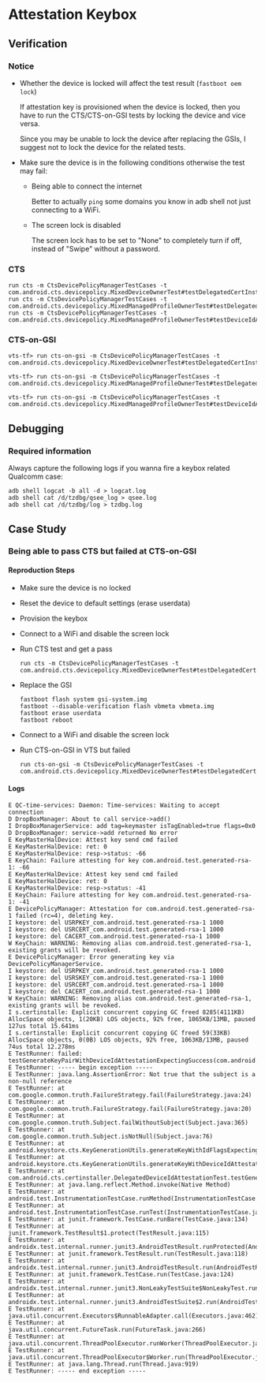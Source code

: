 # Attestation Keybox

## Verification

### Notice

- Whether the device is locked will affect the test result (`fastboot oem lock`)

  If attestation key is provisioned when the device is locked, then you have to run the CTS/CTS-on-GSI tests by locking the device and vice versa.

  Since you may be unable to lock the device after replacing the GSIs, I suggest not to lock the device for the related tests.

- Make sure the device is in the following conditions otherwise the test may fail:

  - Being able to connect the internet

      Better to actually `ping` some domains you know in adb shell not just connecting to a WiFi.

  - The screen lock is disabled

      The screen lock has to be set to "None" to completely turn if off, instead of "Swipe" without a password.

### CTS

```
run cts -m CtsDevicePolicyManagerTestCases -t com.android.cts.devicepolicy.MixedDeviceOwnerTest#testDelegatedCertInstallerDeviceIdAttestation
run cts -m CtsDevicePolicyManagerTestCases -t com.android.cts.devicepolicy.MixedManagedProfileOwnerTest#testDelegatedCertInstallerDeviceIdAttestation
run cts -m CtsDevicePolicyManagerTestCases -t com.android.cts.devicepolicy.MixedManagedProfileOwnerTest#testDeviceIdAttestationForProfileOwner
```

### CTS-on-GSI

```
vts-tf> run cts-on-gsi -m CtsDevicePolicyManagerTestCases -t com.android.cts.devicepolicy.MixedDeviceOwnerTest#testDelegatedCertInstallerDeviceIdAttestation
```

```
vts-tf> run cts-on-gsi -m CtsDevicePolicyManagerTestCases -t  com.android.cts.devicepolicy.MixedManagedProfileOwnerTest#testDelegatedCertInstallerDeviceIdAttestation
```

```
vts-tf> run cts-on-gsi -m CtsDevicePolicyManagerTestCases -t com.android.cts.devicepolicy.MixedManagedProfileOwnerTest#testDeviceIdAttestationForProfileOwner
```

## Debugging

### Required information

Always capture the following logs if you wanna fire a keybox related Qualcomm case:

```
adb shell logcat -b all -d > logcat.log
adb shell cat /d/tzdbg/qsee_log > qsee.log
adb shell cat /d/tzdbg/log > tzdbg.log
```

## Case Study

### Being able to pass CTS but failed at CTS-on-GSI

#### Reproduction Steps

- Make sure the device is no locked
- Reset the device to default settings (erase userdata)
- Provision the keybox
- Connect to a WiFi and disable the screen lock
- Run CTS test and get a pass

  ```
  run cts -m CtsDevicePolicyManagerTestCases -t com.android.cts.devicepolicy.MixedDeviceOwnerTest#testDelegatedCertInstallerDeviceIdAttestation
  ```

- Replace the GSI

  ```
  fastboot flash system gsi-system.img
  fastboot --disable-verification flash vbmeta vbmeta.img
  fastboot erase userdata
  fastboot reboot
  ```

- Connect to a WiFi and disable the screen lock
- Run CTS-on-GSI in VTS but failed

  ```
  run cts-on-gsi -m CtsDevicePolicyManagerTestCases -t com.android.cts.devicepolicy.MixedDeviceOwnerTest#testDelegatedCertInstallerDeviceIdAttestation
  ```

#### Logs

```log
E QC-time-services: Daemon: Time-services: Waiting to accept connection
D DropBoxManager: About to call service->add()
I DropBoxManagerService: add tag=keymaster isTagEnabled=true flags=0x0
D DropBoxManager: service->add returned No error
E KeyMasterHalDevice: Attest key send cmd failed
E KeyMasterHalDevice: ret: 0
E KeyMasterHalDevice: resp->status: -66
E KeyChain: Failure attesting for key com.android.test.generated-rsa-1: -66
E KeyMasterHalDevice: Attest key send cmd failed
E KeyMasterHalDevice: ret: 0
E KeyMasterHalDevice: resp->status: -41
E KeyChain: Failure attesting for key com.android.test.generated-rsa-1: -41
E DevicePolicyManager: Attestation for com.android.test.generated-rsa-1 failed (rc=4), deleting key.
I keystore: del USRPKEY_com.android.test.generated-rsa-1 1000
I keystore: del USRCERT_com.android.test.generated-rsa-1 1000
I keystore: del CACERT_com.android.test.generated-rsa-1 1000
W KeyChain: WARNING: Removing alias com.android.test.generated-rsa-1, existing grants will be revoked.
E DevicePolicyManager: Error generating key via DevicePolicyManagerService.
I keystore: del USRPKEY_com.android.test.generated-rsa-1 1000
I keystore: del USRSKEY_com.android.test.generated-rsa-1 1000
I keystore: del USRCERT_com.android.test.generated-rsa-1 1000
I keystore: del CACERT_com.android.test.generated-rsa-1 1000
W KeyChain: WARNING: Removing alias com.android.test.generated-rsa-1, existing grants will be revoked.
I s.certinstalle: Explicit concurrent copying GC freed 8285(4111KB) AllocSpace objects, 1(20KB) LOS objects, 92% free, 1065KB/13MB, paused 127us total 15.641ms
I s.certinstalle: Explicit concurrent copying GC freed 59(33KB) AllocSpace objects, 0(0B) LOS objects, 92% free, 1063KB/13MB, paused 74us total 12.278ms
E TestRunner: failed: testGenerateKeyPairWithDeviceIdAttestationExpectingSuccess(com.android.cts.certinstaller.DelegatedDeviceIdAttestationTest)
E TestRunner: ----- begin exception -----
E TestRunner: java.lang.AssertionError: Not true that the subject is a non-null reference
E TestRunner: at com.google.common.truth.FailureStrategy.fail(FailureStrategy.java:24)
E TestRunner: at com.google.common.truth.FailureStrategy.fail(FailureStrategy.java:20)
E TestRunner: at com.google.common.truth.Subject.failWithoutSubject(Subject.java:365)
E TestRunner: at com.google.common.truth.Subject.isNotNull(Subject.java:76)
E TestRunner: at android.keystore.cts.KeyGenerationUtils.generateKeyWithIdFlagsExpectingSuccess(KeyGenerationUtils.java:52)
E TestRunner: at android.keystore.cts.KeyGenerationUtils.generateKeyWithDeviceIdAttestationExpectingSuccess(KeyGenerationUtils.java:60)
E TestRunner: at com.android.cts.certinstaller.DelegatedDeviceIdAttestationTest.testGenerateKeyPairWithDeviceIdAttestationExpectingSuccess(DelegatedDeviceIdAttestationTest.java:35)
E TestRunner: at java.lang.reflect.Method.invoke(Native Method)
E TestRunner: at android.test.InstrumentationTestCase.runMethod(InstrumentationTestCase.java:220)
E TestRunner: at android.test.InstrumentationTestCase.runTest(InstrumentationTestCase.java:205)
E TestRunner: at junit.framework.TestCase.runBare(TestCase.java:134)
E TestRunner: at junit.framework.TestResult$1.protect(TestResult.java:115)
E TestRunner: at androidx.test.internal.runner.junit3.AndroidTestResult.runProtected(AndroidTestResult.java:73)
E TestRunner: at junit.framework.TestResult.run(TestResult.java:118)
E TestRunner: at androidx.test.internal.runner.junit3.AndroidTestResult.run(AndroidTestResult.java:51)
E TestRunner: at junit.framework.TestCase.run(TestCase.java:124)
E TestRunner: at androidx.test.internal.runner.junit3.NonLeakyTestSuite$NonLeakyTest.run(NonLeakyTestSuite.java:62)
E TestRunner: at androidx.test.internal.runner.junit3.AndroidTestSuite$2.run(AndroidTestSuite.java:101)
E TestRunner: at java.util.concurrent.Executors$RunnableAdapter.call(Executors.java:462)
E TestRunner: at java.util.concurrent.FutureTask.run(FutureTask.java:266)
E TestRunner: at java.util.concurrent.ThreadPoolExecutor.runWorker(ThreadPoolExecutor.java:1167)
E TestRunner: at java.util.concurrent.ThreadPoolExecutor$Worker.run(ThreadPoolExecutor.java:641)
E TestRunner: at java.lang.Thread.run(Thread.java:919)
E TestRunner: ----- end exception -----
```
